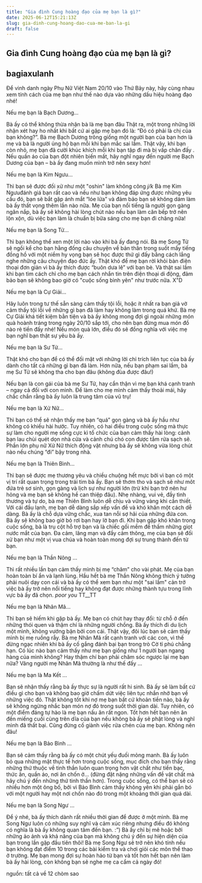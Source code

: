 ```yaml
---
title: "Gia đình Cung hoàng đạo của mẹ bạn là gì?"
date: 2025-06-12T15:21:13Z
slug: gia-dinh-cung-hoang-dao-cua-me-ban-la-gi
draft: false
---
```


## Gia đình Cung hoàng đạo của mẹ bạn là gì?

## bagiaxulanh

Để vinh danh ngày Phụ Nữ Việt Nam 20/10 vào Thứ Bảy này, hãy cùng nhau xem tính cách của mẹ bạn như thế nào dựa vào những dấu hiệu hoàng đạo nhé! 
 
 
Nếu mẹ bạn là Bạch Dương…
 
Bà ấy có thể không thừa nhận bà là mẹ bạn đâu Thật ra, một trong những lời nhận xét hay ho nhất khi bất cứ ai gặp mẹ bạn đó là: “Đó có phải là chị của bạn không?”. Bà mẹ Bạch Dương trông giống một người bạn của bạn hơn là mẹ và bà là người ủng hộ bạn mỗi khi bạn mắc sai
 lầm. Thật vậy, khi bạn còn nhỏ, mẹ bạn đã cười khúc khích mỗi khi bạn tập đi mà bị vấp chân đấy . Nếu quần áo của bạn đột nhiên biến mất, hãy nghĩ ngay đến người mẹ Bạch Dương của bạn – bà ấy đang muốn mình trở nên sexy hơn!
 
 
Nếu mẹ bạn là Kim Ngưu…
 
Thì bạn sẽ được đối xử như một "oshin" làm không công *j/k* Bà mẹ Kim Ngưuđánh giá bạn rất cao và nếu như bạn không đáp ứng được những yêu cầu đó, bạn sẽ bắt gặp ánh mắt “lóe lửa” và đảm bảo bạn sẽ không dám làm bà ấy thất vọng thêm lần nào nữa. Mẹ của bạn nổi tiếng là người gọn gàng ngăn nắp, bà ấy sẽ không hài lòng chút nào nếu bạn làm căn bếp trở nên lộn xộn, dù việc bạn làm là chuẩn bị bữa sáng cho mẹ bạn đi chăng nữa!
 
 
Nếu mẹ bạn là Song Tử… 
 
Thì bạn không thể xen một lời nào vào khi bà ấy đang nói. Bà mẹ Song Tử sẽ ngồi kể cho bạn hằng đống câu chuyện về bản thân trong suốt mấy tiếng đồng hồ với một niềm hy vọng bạn sẽ học được thứ gì đấy bằng cách lắng nghe những câu chuyện đạo đức ấy. Thật khó để mẹ bạn rời khỏi bàn điện thoại đơn giản vì bà ấy thích được “buôn dưa lê” với bạn bè. Và thật sai lầm khi bạn tìm cách chỉ cho mẹ bạn cách nhắn tin trên điện thoại di động, đảm bảo bạn sẽ không bao giờ có "cuộc sống bình yên" như trước nữa. X"D
 
 
Nếu mẹ bạn là Cự Giải…
 
Hãy luôn trong tư thế sẵn sàng cảm thấy tội lỗi, hoặc ít nhất ra bạn giả vờ cảm thấy tội lỗi về những gì bạn đã làm hay không làm trong quá khứ. Bà mẹ Cự Giải khá tiết kiệm bằn tiện và bà ấy không mong đợi gì ngoài những món quà hoành tráng trong ngày 20/10 sắp tới, cho nên bạn đừng mua món đồ nào rẻ tiền đấy nhé!  Nếu món quà lớn, điều đó sẽ đồng nghĩa với việc mẹ bạn nghĩ bạn thật sự yêu bà ấy. 
 
 
Nếu mẹ bạn là Sư Tử…
 
Thật khó cho bạn để có thể đối mặt với những lời chỉ trích liên tục của bà ấy dành cho tất cả những gì bạn đã làm. Hơn nữa, nếu bạn phạm sai lầm, bà mẹ Sư Tử sẽ không tha cho bạn đâu  (không đùa được đâu!)
 
Nếu bạn là con gái của bà mẹ Sư Tử, hay cẩn thận vì mẹ bạn khá cạnh tranh – ngay cả đối với con mình. Để làm cho mẹ mình cảm thấy thoải mái, hãy chắc chắn rằng bà ấy luôn là trung tâm của vũ trụ! 
 
 
Nếu mẹ bạn là Xử Nữ…
 
Thì bạn có thể sẽ nhận thấy mẹ bạn “quá” gọn gàng và bà ấy hầu như không có khiếu hài hước. Tuy nhiên, có hai điều trong cuộc sống mà thực sự làm cho người mẹ sống cực kì tổ chức của bạn cảm thấy hài lòng: cảnh bạn lau chùi quét dọn nhà cửa và cảnh chú chó con được tắm rửa sạch sẽ. Phần lớn phụ nữ Xử Nữ thích động vật nhưng bà ấy sẽ không vừa lòng chút nào nếu chúng “đi” bậy trong nhà. 
 
 
Nếu mẹ bạn là Thiên Bình…
 
Thì bạn sẽ được mẹ thương yêu và chiều chuộng hết mực bởi vì bạn có một vị trí rất quan trọng trong trái tim bà ấy. Bạn sẽ thơm tho và sạch sẽ như môt đứa trẻ sơ sinh, gọn gàng và lịch sự như người lớn (trừ khi bạn trở nên hư hỏng và mẹ bạn sẽ không hề can thiệp đâu). Nhẹ nhàng, vui vẻ, đầy tình thương và tự do, bà mẹ Thiên Bình luôn dễ chịu và vững vàng khi cần thiết. Với cái đầu lạnh, mẹ bạn dễ dàng sắp xếp vấn đề và khó khăn một cách dễ dàng. Bà ấy là chỗ dựa vững chắc, xua tan nỗi sợ hãi của những đứa con. Bà ấy sẽ không bao giờ bỏ rơi bạn hay lờ bạn đi. Khi bạn gặp khó khăn trong cuộc sống, bà là trụ cột hỗ trợ bạn và là chiếc gối mềm để thấm những giọt nước mắt của bạn. Đa cảm, lãng mạn và đầy cảm thông, mẹ của bạn sẽ đối xử bạn như một vị vua chúa và hoàn toàn mong đợi sự trung thành đến từ bạn.
 
 
Nếu mẹ bạn là Thần Nông …
 
Thì rất nhiều lần bạn cảm thấy mình bị mẹ “châm” cho vài phát. Mẹ của bạn hoàn toàn bí ẩn và lạnh lùng. Hầu hết bà mẹ Thần Nông không thích ý tưởng phải nuôi dạy con cái và bà ấy có thể xem bạn như một "sai lầm" cản trở việc bà ấy trở nên nổi tiếng hay không đạt được những thành tựu trong lĩnh vực bà ấy đã chọn. *poor you* TT__TT
 
 
Nếu mẹ bạn là Nhân Mã…
 
Thì bạn sẽ hiếm khi gặp bà ấy. Mẹ bạn có chút hay thay đổi: từ chỗ ở đến những thói quen và thậm chí là những người chồng. Bà ấy thích đi du lịch một mình, không vướng bận bởi con cái. Thật vậy, đôi lúc bạn sẽ cảm thấy mình bị mẹ ruồng rẫy. Bà mẹ Nhân Mã rất cạnh tranh với các con, vì thế đừng ngạc nhiên khi bà ấy cố gắng đánh bại bạn trong trò Cờ tỉ phú chẳng hạn. Có lúc nào bạn cảm thấy như mẹ bạn giống như 1 người bạn ngang hàng của mình không? Hay thậm chí bạn phải chăm sóc ngược lại mẹ bạn nữa? Vâng người mẹ Nhân Mã thường là như thế đấy ...
 
 
Nếu mẹ bạn là Ma Kết …
 
Bạn sẽ nhận thấy rằng bà ấy thực sự là người rất hi sinh. Bà ấy sẽ làm bất cứ điều gì cho bạn và không bao giờ chấm dứt việc liên tục nhắn nhở bạn về những việc đó. Thật không tốt khi nợ mẹ bạn bất cứ khoản tiền nào, bà ấy sẽ không ngừng nhắc bạn món nợ đó trong suốt thời gian dài. Tuy nhiên, có một điểm đáng tự hào là mẹ bạn nấu ăn rất ngon. Tốt hơn hết bạn nên ăn đến miếng cuối cùng trên dĩa của bạn nếu không bà ấy sẽ phật lòng và nghĩ mình đã thất bại. Cũng đừng cố giành việc rửa chén của mẹ bạn. Không nên đâu!
 
 
Nếu mẹ bạn là Bảo Bình …
 
Bạn sẽ cảm thấy rằng bà ấy có một chút yếu đuối mỏng manh. Bà ấy luôn bỏ qua những mặt thực tế hơn trong cuộc sống, mục đích cho bạn thấy rằng những thứ thuộc về tinh thần luôn quan trọng hơn vật chất như tiền bạc, thức ăn, quần áo, nơi ăn chốn ở… (đừng đặt nặng những vấn đề vật chất mà hãy chú ý đến những thứ tinh thần hơn). Trong cuộc sống, có thể bạn sẽ có nhiều hơn một ông bố, bởi vì Bảo Bình cảm thấy không yên khi phải gắn bó với một người hay một nơi chốn nào đó trong một khoảng thời gian quá dài. 
 
 
Nếu mẹ bạn là Song Ngư …
 
Để ý nhé, bà ấy thích dành rất nhiều thời gian để được ở một mình. Bà mẹ Song Ngư luôn có những suy nghĩ và cảm xúc riêng nhưng điều đó không có nghĩa là bà ấy không quan tâm đến bạn. :”) Bà ấy chỉ bị mê hoặc bởi những ảo ảnh và khả năng của bạn mà không chú ý đến sự hiện diện của bạn trong lần gặp đầu tiên thôi! Bà mẹ Song Ngư sẽ trở nên khó tính nếu bạn không đạt điểm 10 trong các bài kiểm tra và chơi giỏi các môn thể thao ở trường. Mẹ bạn mong đợi sự hoàn hảo từ bạn và tốt hơn hết bạn nên làm bà ấy hài lòng, còn không bạn sẽ nghe mẹ ca cẩm cả ngày đó! 
 
 
 
 
nguồn: tất cả về 12 chòm sao